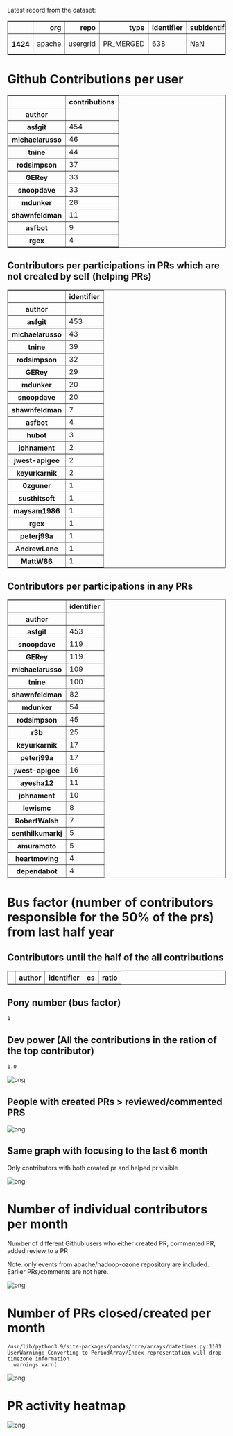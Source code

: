Latest record from the dataset:




<div>
<table border="1" class="dataframe">
  <thead>
    <tr style="text-align: right;">
      <th></th>
      <th>org</th>
      <th>repo</th>
      <th>type</th>
      <th>identifier</th>
      <th>subidentifier</th>
      <th>date</th>
      <th>author</th>
      <th>owner</th>
      <th>project</th>
    </tr>
  </thead>
  <tbody>
    <tr>
      <th>1424</th>
      <td>apache</td>
      <td>usergrid</td>
      <td>PR_MERGED</td>
      <td>638</td>
      <td>NaN</td>
      <td>2020-12-17 13:08:20+00:00</td>
      <td>keyurkarnik</td>
      <td>keyurkarnik</td>
      <td>usergrid</td>
    </tr>
  </tbody>
</table>
</div>



# Github Contributions per user





<div>
<table border="1" class="dataframe">
  <thead>
    <tr style="text-align: right;">
      <th></th>
      <th>contributions</th>
    </tr>
    <tr>
      <th>author</th>
      <th></th>
    </tr>
  </thead>
  <tbody>
    <tr>
      <th>asfgit</th>
      <td>454</td>
    </tr>
    <tr>
      <th>michaelarusso</th>
      <td>46</td>
    </tr>
    <tr>
      <th>tnine</th>
      <td>44</td>
    </tr>
    <tr>
      <th>rodsimpson</th>
      <td>37</td>
    </tr>
    <tr>
      <th>GERey</th>
      <td>33</td>
    </tr>
    <tr>
      <th>snoopdave</th>
      <td>33</td>
    </tr>
    <tr>
      <th>mdunker</th>
      <td>28</td>
    </tr>
    <tr>
      <th>shawnfeldman</th>
      <td>11</td>
    </tr>
    <tr>
      <th>asfbot</th>
      <td>9</td>
    </tr>
    <tr>
      <th>rgex</th>
      <td>4</td>
    </tr>
  </tbody>
</table>
</div>



## Contributors per participations in PRs which are not created by self (helping PRs)




<div>
<table border="1" class="dataframe">
  <thead>
    <tr style="text-align: right;">
      <th></th>
      <th>identifier</th>
    </tr>
    <tr>
      <th>author</th>
      <th></th>
    </tr>
  </thead>
  <tbody>
    <tr>
      <th>asfgit</th>
      <td>453</td>
    </tr>
    <tr>
      <th>michaelarusso</th>
      <td>43</td>
    </tr>
    <tr>
      <th>tnine</th>
      <td>39</td>
    </tr>
    <tr>
      <th>rodsimpson</th>
      <td>32</td>
    </tr>
    <tr>
      <th>GERey</th>
      <td>29</td>
    </tr>
    <tr>
      <th>mdunker</th>
      <td>20</td>
    </tr>
    <tr>
      <th>snoopdave</th>
      <td>20</td>
    </tr>
    <tr>
      <th>shawnfeldman</th>
      <td>7</td>
    </tr>
    <tr>
      <th>asfbot</th>
      <td>4</td>
    </tr>
    <tr>
      <th>hubot</th>
      <td>3</td>
    </tr>
    <tr>
      <th>johnament</th>
      <td>2</td>
    </tr>
    <tr>
      <th>jwest-apigee</th>
      <td>2</td>
    </tr>
    <tr>
      <th>keyurkarnik</th>
      <td>2</td>
    </tr>
    <tr>
      <th>0zguner</th>
      <td>1</td>
    </tr>
    <tr>
      <th>susthitsoft</th>
      <td>1</td>
    </tr>
    <tr>
      <th>maysam1986</th>
      <td>1</td>
    </tr>
    <tr>
      <th>rgex</th>
      <td>1</td>
    </tr>
    <tr>
      <th>peterj99a</th>
      <td>1</td>
    </tr>
    <tr>
      <th>AndrewLane</th>
      <td>1</td>
    </tr>
    <tr>
      <th>MattW86</th>
      <td>1</td>
    </tr>
  </tbody>
</table>
</div>



## Contributors per participations in any PRs




<div>
<table border="1" class="dataframe">
  <thead>
    <tr style="text-align: right;">
      <th></th>
      <th>identifier</th>
    </tr>
    <tr>
      <th>author</th>
      <th></th>
    </tr>
  </thead>
  <tbody>
    <tr>
      <th>asfgit</th>
      <td>453</td>
    </tr>
    <tr>
      <th>snoopdave</th>
      <td>119</td>
    </tr>
    <tr>
      <th>GERey</th>
      <td>119</td>
    </tr>
    <tr>
      <th>michaelarusso</th>
      <td>109</td>
    </tr>
    <tr>
      <th>tnine</th>
      <td>100</td>
    </tr>
    <tr>
      <th>shawnfeldman</th>
      <td>82</td>
    </tr>
    <tr>
      <th>mdunker</th>
      <td>54</td>
    </tr>
    <tr>
      <th>rodsimpson</th>
      <td>45</td>
    </tr>
    <tr>
      <th>r3b</th>
      <td>25</td>
    </tr>
    <tr>
      <th>keyurkarnik</th>
      <td>17</td>
    </tr>
    <tr>
      <th>peterj99a</th>
      <td>17</td>
    </tr>
    <tr>
      <th>jwest-apigee</th>
      <td>16</td>
    </tr>
    <tr>
      <th>ayesha12</th>
      <td>11</td>
    </tr>
    <tr>
      <th>johnament</th>
      <td>10</td>
    </tr>
    <tr>
      <th>lewismc</th>
      <td>8</td>
    </tr>
    <tr>
      <th>RobertWalsh</th>
      <td>7</td>
    </tr>
    <tr>
      <th>senthilkumarkj</th>
      <td>5</td>
    </tr>
    <tr>
      <th>amuramoto</th>
      <td>5</td>
    </tr>
    <tr>
      <th>heartmoving</th>
      <td>4</td>
    </tr>
    <tr>
      <th>dependabot</th>
      <td>4</td>
    </tr>
  </tbody>
</table>
</div>



# Bus factor (number of contributors responsible for the 50% of the prs) from last half year

## Contributors until the half of the all contributions




<div>
<table border="1" class="dataframe">
  <thead>
    <tr style="text-align: right;">
      <th></th>
      <th>author</th>
      <th>identifier</th>
      <th>cs</th>
      <th>ratio</th>
    </tr>
  </thead>
  <tbody>
  </tbody>
</table>
</div>



## Pony number (bus factor)




    1



## Dev power (All the contributions in the ration of the top contributor)




    1.0




    
![png](github-contributions_files/github-contributions_18_0.png)
    


## People with created PRs > reviewed/commented PRS


    
![png](github-contributions_files/github-contributions_21_0.png)
    


## Same graph with focusing to the last 6 month

Only contributors with both created pr and helped pr visible


    
![png](github-contributions_files/github-contributions_25_0.png)
    


# Number of individual contributors per month

Number of different Github users who either created PR, commented PR, added review to a PR

Note: only events from apache/hadoop-ozone repository are included. Earlier PRs/comments are not here.


    
![png](github-contributions_files/github-contributions_28_0.png)
    


# Number of PRs closed/created per month

    /usr/lib/python3.9/site-packages/pandas/core/arrays/datetimes.py:1101: UserWarning: Converting to PeriodArray/Index representation will drop timezone information.
      warnings.warn(



    
![png](github-contributions_files/github-contributions_31_0.png)
    


# PR activity heatmap


    
![png](github-contributions_files/github-contributions_34_0.png)
    

